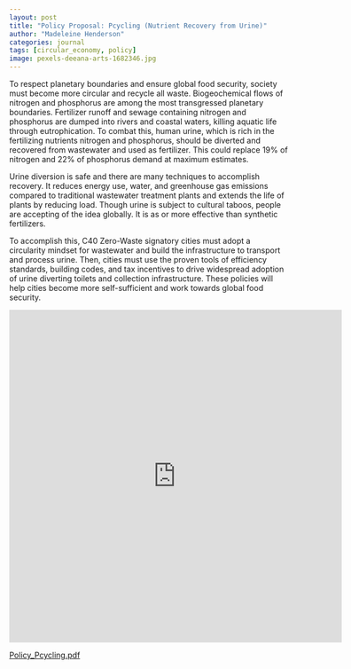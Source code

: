 ```yaml
---
layout: post
title: "Policy Proposal: Pcycling (Nutrient Recovery from Urine)"
author: "Madeleine Henderson"
categories: journal
tags: [circular_economy, policy]
image: pexels-deeana-arts-1682346.jpg
---
```


To respect planetary boundaries and ensure global food security, society must become more circular and recycle all waste. Biogeochemical flows of nitrogen and phosphorus are among the most transgressed planetary boundaries. Fertilizer runoff and sewage containing nitrogen and phosphorus are dumped into rivers and coastal waters, killing aquatic life through eutrophication. To combat this, human urine, which is rich in the fertilizing nutrients nitrogen and phosphorus, should be diverted and recovered from wastewater and used as fertilizer. This could replace 19% of nitrogen and 22% of phosphorus demand at maximum estimates.

Urine diversion is safe and there are many techniques to accomplish recovery. It reduces energy use, water, and greenhouse gas emissions compared to traditional wastewater treatment plants and extends the life of plants by reducing load. Though urine is subject to cultural taboos, people are accepting of the idea globally. It is as or more effective than synthetic fertilizers.

To accomplish this, C40 Zero-Waste signatory cities must adopt a circularity mindset for wastewater and build the infrastructure to transport and process urine. Then, cities must use the proven tools of efficiency standards, building codes, and tax incentives to drive widespread adoption of urine diverting toilets and collection infrastructure. These policies will help cities become more self-sufficient and work towards global food security.
  
<embed src="https://ml-henderson.github.io/assets/files/Policy_brief_Pcycling.pdf"
    type="application/pdf" 
    width="600"
    height="600"/>

[Policy_Pcycling.pdf](../assets/files/Policy_brief_Pcycling.pdf)

